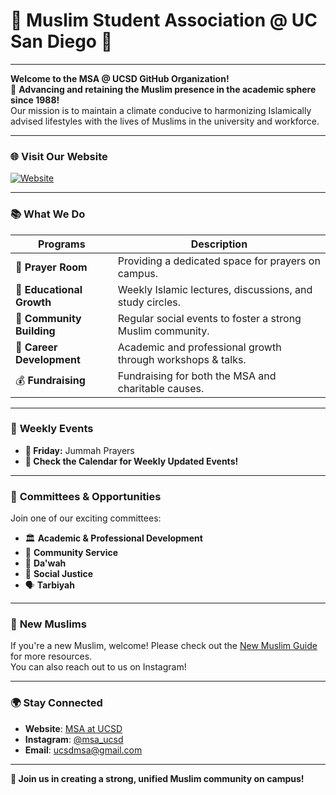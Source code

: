 # 🌙 Muslim Student Association @ UC San Diego 🏫

<!-- <img src="https://upload.wikimedia.org/wikipedia/commons/f/f6/UCSD_logo.png" alt="UCSD Logo" style="max-width: 50px;"> -->

---

**Welcome to the MSA @ UCSD GitHub Organization!**  
🌟 **Advancing and retaining the Muslim presence in the academic sphere since 1988!**  
Our mission is to maintain a climate conducive to harmonizing Islamically advised lifestyles with the lives of Muslims in the university and workforce.

---

### 🌐 Visit Our Website
[![Website](https://img.shields.io/badge/Website-Visit%20MSA%20Website-brightgreen?style=flat-square&logo=google-chrome)](https://msaucsd.com)


---

### 📚 **What We Do**

| **Programs**      | **Description**                                                        |
|-------------------|------------------------------------------------------------------------|
| 🕌 **Prayer Room** | Providing a dedicated space for prayers on campus.                     |
| 📖 **Educational Growth** | Weekly Islamic lectures, discussions, and study circles.       |
| 👥 **Community Building**  | Regular social events to foster a strong Muslim community.    |
| 💼 **Career Development**  | Academic and professional growth through workshops & talks.   |
| 💰 **Fundraising**        | Fundraising for both the MSA and charitable causes.            |

---

### 📅 **Weekly Events**  
* **📅 Friday:** Jummah Prayers
* **📅 Check the Calendar for Weekly Updated Events!**

---

### 🌟 **Committees & Opportunities**  
Join one of our exciting committees:
- 🏛️ **Academic & Professional Development**
- 🤝 **Community Service**
- 📢 **Da'wah**
- 🎨 **Social Justice**
- 🗣️ **Tarbiyah**

---

### 🤲 **New Muslims**  
If you're a new Muslim, welcome! Please check out the [New Muslim Guide](https://msaucsd.com/about#new) for more resources.  
You can also reach out to us on Instagram!

---

### 🌍 **Stay Connected**  
- **Website**: [MSA at UCSD](https://msaucsd.com)  
- **Instagram**: [@msa_ucsd](https://instagram.com/msaucsd)  
- **Email**: ucsdmsa@gmail.com

---

**🎉 Join us in creating a strong, unified Muslim community on campus!**
